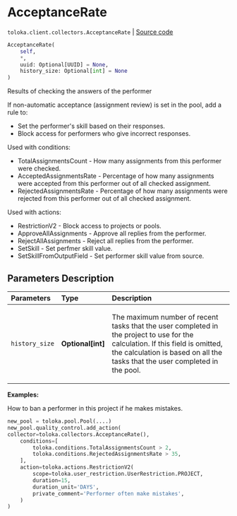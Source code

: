 # AcceptanceRate
`toloka.client.collectors.AcceptanceRate` | [Source code](https://github.com/Toloka/toloka-kit/blob/v0.1.24/src/client/collectors.py#L62)

```python
AcceptanceRate(
    self,
    *,
    uuid: Optional[UUID] = None,
    history_size: Optional[int] = None
)
```

Results of checking the answers of the performer


If non-automatic acceptance (assignment review) is set in the pool, add a rule to:
- Set the performer's skill based on their responses.
- Block access for performers who give incorrect responses.

Used with conditions:
* TotalAssignmentsCount - How many assignments from this performer were checked.
* AcceptedAssignmentsRate - Percentage of how many assignments were accepted from this performer out of all checked assignment.
* RejectedAssignmentsRate - Percentage of how many assignments were rejected from this performer out of all checked assignment.

Used with actions:
* RestrictionV2 - Block access to projects or pools.
* ApproveAllAssignments - Approve all replies from the performer.
* RejectAllAssignments - Reject all replies from the performer.
* SetSkill - Set perfmer skill value.
* SetSkillFromOutputField - Set performer skill value from source.

## Parameters Description

| Parameters | Type | Description |
| :----------| :----| :-----------|
`history_size`|**Optional\[int\]**|<p>The maximum number of recent tasks that the user completed in the project to use for the calculation. If this field is omitted, the calculation is based on all the tasks that the user completed in the pool.</p>

**Examples:**

How to ban a performer in this project if he makes mistakes.

```python
new_pool = toloka.pool.Pool(....)
new_pool.quality_control.add_action(
collector=toloka.collectors.AcceptanceRate(),
    conditions=[
        toloka.conditions.TotalAssignmentsCount > 2,
        toloka.conditions.RejectedAssignmentsRate > 35,
    ],
    action=toloka.actions.RestrictionV2(
        scope=toloka.user_restriction.UserRestriction.PROJECT,
        duration=15,
        duration_unit='DAYS',
        private_comment='Performer often make mistakes',
    )
)
```
